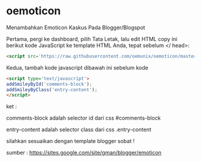 # oemoticon
Menambahkan Emoticon Kaskus Pada Blogger/Blogspot

Pertama, pergi ke dashboard, pilih Tata Letak, lalu edit HTML copy ini berikut kode JavaScript ke template HTML Anda, tepat sebelum </ head>:

```html
<script src='https://raw.githubusercontent.com/oemunix/oemoticon/master/oemoticon_kaskus.js' type='text/javascript'></script>
```
Kedua, tambah kode javascript dibawah ini sebelum kode </html>

```html
<script type='text/javascript'> 
addSmileyById('comments-block');
addSmileyByClass('entry-content');
</script> 
```

ket :

comments-block adalah selector id dari css #comments-block

entry-content adalah selector class dari css .entry-content


silahkan sesuaikan dengan template blogger sobat !

sumber : https://sites.google.com/site/gman/blogger/emoticon
